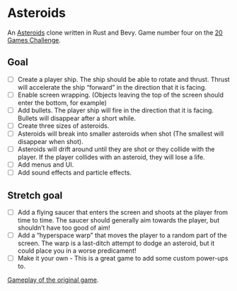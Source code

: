 # Asteroids

An [Asteroids](https://en.wikipedia.org/wiki/Asteroids_(video_game)) clone written in Rust and Bevy. Game number four on the [20 Games Challenge](https://20_games_challenge.gitlab.io/challenge/).

## Goal 
* [ ] Create a player ship. The ship should be able to rotate and thrust. Thrust will accelerate the ship “forward” in the direction that it is facing.
* [ ] Enable screen wrapping. (Objects leaving the top of the screen should enter the bottom, for example)
* [ ] Add bullets. The player ship will fire in the direction that it is facing. Bullets will disappear after a short while.
* [ ] Create three sizes of asteroids.
* [ ] Asteroids will break into smaller asteroids when shot (The smallest will disappear when shot).
* [ ] Asteroids will drift around until they are shot or they collide with the player. If the player collides with an asteroid, they will lose a life.
* [ ] Add menus and UI.
* [ ] Add sound effects and particle effects.

## Stretch goal
* [ ] Add a flying saucer that enters the screen and shoots at the player from time to time. The saucer should generally aim towards the player, but shouldn’t have too good of aim!
* [ ] Add a “hyperspace warp” that moves the player to a random part of the screen. The warp is a last-ditch attempt to dodge an asteroid, but it could place you in a worse predicament!
* [ ] Make it your own - This is a great game to add some custom power-ups to.

[Gameplay of the original game](https://www.youtube.com/watch?v=_TKiRvGfw3Q).
